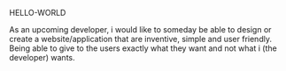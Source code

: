 <hi> HELLO-WORLD </hi>
<p> As an upcoming developer, i would like to someday be able to design or create a website/application that are inventive, simple and user friendly. Being able to give to the users exactly what they want and not what i (the developer) wants. </p>
